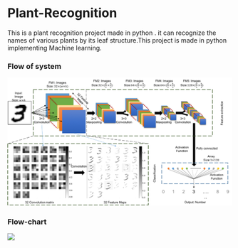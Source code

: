 # Plant-Recognition
This is a plant recognition project made in python . it can recognize the names of various plants by its leaf structure.This project is made in python implementing Machine learning.

<h3>Flow of system</h3>

<img src="https://github.com/umangjpatel/Plant-Classifier/blob/master/images/cnn_diagram.png">

<h3>Flow-chart</h3>

<img src="https://www.researchgate.net/profile/Elham_Shawky3/publication/327542540/figure/download/fig1/AS:668898483519502@1536489234700/The-Flowchart-of-the-Proposed-System.ppm">
